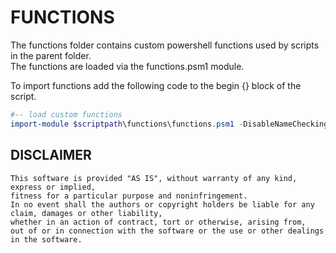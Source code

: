 # FUNCTIONS

The functions folder contains custom powershell functions used by scripts  
in the parent folder.  
The functions are loaded via the functions.psm1 module.

To import functions add the following code  to the begin {} block of the script.
```powershell
#-- load custom functions
import-module $scriptpath\functions\functions.psm1 -DisableNameChecking -Force:$true  
```

## DISCLAIMER

    This software is provided "AS IS", without warranty of any kind, express or implied, 
    fitness for a particular purpose and noninfringement. 
    In no event shall the authors or copyright holders be liable for any claim, damages or other liability,
    whether in an action of contract, tort or otherwise, arising from, 
    out of or in connection with the software or the use or other dealings in the software.